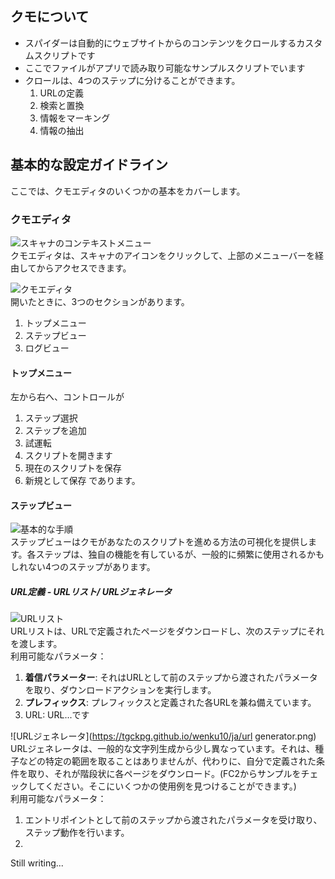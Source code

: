 ## クモについて

* スパイダーは自動的にウェブサイトからのコンテンツをクロールするカスタムスクリプトです
* ここでファイルがアプリで読み取り可能なサンプルスクリプトでいます
* クロールは、4つのステップに分けることができます。
   1. URLの定義
   2. 検索と置換
   3. 情報をマーキング
   4. 情報の抽出

## 基本的な設定ガイドライン
ここでは、クモエディタのいくつかの基本をカバーします。

### クモエディタ
![スキャナのコンテキストメニュー](https://tgckpg.github.io/wenku10/ja/spidercontext.png)  
クモエディタは、スキャナのアイコンをクリックして、上部のメニューバーを経由してからアクセスできます。  

![クモエディタ](https://tgckpg.github.io/wenku10/ja/spidereditor.png)  
開いたときに、3つのセクションがあります。
   1. トップメニュー
   2. ステップビュー
   3. ログビュー

#### トップメニュー
左から右へ、コントロールが
   1. ステップ選択
   2. ステップを追加
   3. 試運転
   4. スクリプトを開きます
   5. 現在のスクリプトを保存
   6. 新規として保存
であります。

#### ステップビュー
![基本的な手順](https://tgckpg.github.io/wenku10/ja/basic%20steps.png)  
ステップビューはクモがあなたのスクリプトを進める方法の可視化を提供します。各ステップは、独自の機能を有しているが、一般的に頻繁に使用されるかもしれない4つのステップがあります。  
##### URL定義 - URLリスト/ URLジェネレータ
![URLリスト](https://tgckpg.github.io/wenku10/ja/urllist%20dialog.png)  
URLリストは、URLで定義されたページをダウンロードし、次のステップにそれを渡します。  
利用可能なパラメータ：
   1. **着信パラメーター**: それはURLとして前のステップから渡されたパラメータを取り、ダウンロードアクションを実行します。
   2. **プレフィックス**: プレフィックスと定義された各URLを兼ね備えています。
   3. URL: URL...です

![URLジェネレータ](https://tgckpg.github.io/wenku10/ja/url generator.png)  
URLジェネレータは、一般的な文字列生成から少し異なっています。それは、種子などの特定の範囲を取ることはありませんが、代わりに、自分で定義された条件を取り、それが階段状に各ページをダウンロード。(FC2からサンプルをチェックしてください。そこにいくつかの使用例を見つけることができます。)  
利用可能なパラメータ：
   1. エントリポイントとして前のステップから渡されたパラメータを受け取り、ステップ動作を行います。
   2. 

Still writing...
